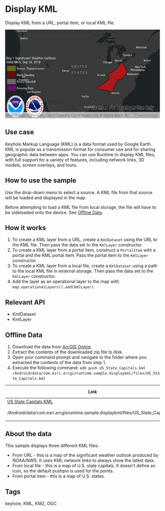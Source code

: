 # Display KML

Display KML from a URL, portal item, or local KML file.

![Display KML App](display-kml.png)

## Use case

Keyhole Markup Language (KML) is a data format used by Google Earth. KML is popular as a transmission format for consumer use and for sharing geographic data between apps. You can use Runtime to display KML files, with full support for a variety of features, including network links, 3D models, screen overlays, and tours.

## How to use the sample

Use the drop-down menu to select a source. A KML file from that source will be loaded and displayed in the map.

Before attempting to load a KML file from local storage, the file will have to be sideloaded onto the device. See [Offline Data](#offline-data).

## How it works
1. To create a KML layer from a URL, create a `KmlDataset` using the URL to the KML file. Then pass the data set to the `KmlLayer` constructor.
1. To create a KML layer from a portal item, construct a `PortalItem` with a portal and the KML portal item. Pass the portal item to the `KmlLayer` constructor.
1. To create a KML layer from a local file, create a `KmlDataset` using a path to the local KML file in external storage. Then pass the data set to the `KmlLayer` constructor.
1. Add the layer as an operational layer to the map with `map.operationalLayers().add(kmlLayer)`.

## Relevant API

* KmlDataset
* KmlLayer

## Offline Data
1. Download the data from [ArcGIS Online](https://arcgisruntime.maps.arcgis.com/home/item.html?id=324e4742820e46cfbe5029ff2c32cb1f).
1. Extract the contents of the downloaded zip file to disk.
1. Open your command prompt and navigate to the folder where you extracted the contents of the data from step 1.
1. Execute the following command:
`adb push US_State_Capitals.kml 
/Android/data/com.esri.arcgisruntime.sample.displaykml/files/US_State_Capitals.kml`


Link | Local Location
---------|-------|
|[US State Capitals KML](https://arcgisruntime.maps.arcgis.com/home/item.html?id=324e4742820e46cfbe5029ff2c32cb1f)| 
<p>/Android/data/com.esri.arcgisruntime.sample.displaykml/files/US_State_Capitals.kml|</p>

## About the data

This sample displays three different KML files:

* From URL - this is a map of the significant weather outlook produced by NOAA/NWS. It uses KML network links to always show the latest data.
* From local file - this is a map of U.S. state capitals. It doesn't define an icon, so the default pushpin is used for the points.
* From portal item - this is a map of U.S. states.

## Tags
keyhole, KML, KMZ, OGC
